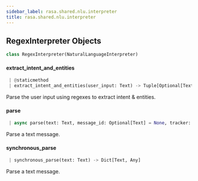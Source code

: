 ```yaml
---
sidebar_label: rasa.shared.nlu.interpreter
title: rasa.shared.nlu.interpreter
---
```


## RegexInterpreter Objects

```python
class RegexInterpreter(NaturalLanguageInterpreter)
```

#### extract\_intent\_and\_entities

```python
 | @staticmethod
 | extract_intent_and_entities(user_input: Text) -> Tuple[Optional[Text], float, List[Dict[Text, Any]]]
```

Parse the user input using regexes to extract intent &amp; entities.

#### parse

```python
 | async parse(text: Text, message_id: Optional[Text] = None, tracker: Optional[DialogueStateTracker] = None) -> Dict[Text, Any]
```

Parse a text message.

#### synchronous\_parse

```python
 | synchronous_parse(text: Text) -> Dict[Text, Any]
```

Parse a text message.

